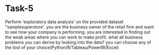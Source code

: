 # Task-5

Perform 'exploratory data analysis' on the provided dataset "samplesuperstore'.
you are the business owner of the retail firm and want to see how your company is performing. you are interested in finding out the weak areas where you can work to make profit. what all business problems you can derive by looking into the data? you can choose any of the tool of your choice(Python/R/Tableau/PowerBI/Excel)
